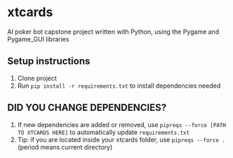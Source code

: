 # xtcards
AI poker bot capstone project written with Python, using the Pygame and Pygame_GUI libraries

## Setup instructions
1. Clone project
2. Run `pip install -r requirements.txt` to install dependencies needed

## DID YOU CHANGE DEPENDENCIES?
1. If new dependencies are added or removed, use `pipreqs --force [PATH TO XTCARDS HERE]` to automatically update `requirements.txt`
2. Tip: if you are located inside your xtcards folder, use `pipreqs --force .` (period means current directory)